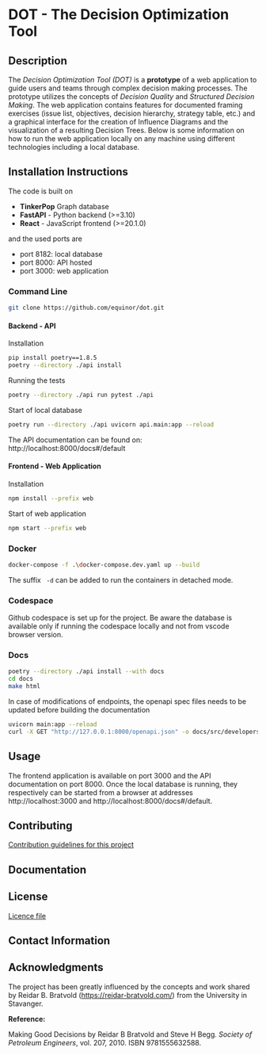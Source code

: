# DOT - The Decision Optimization Tool

## Description

The _Decision Optimization Tool (DOT)_ is a **prototype** of a web application to guide users and teams through complex decision making processes.
The prototype utilizes the concepts of _Decision Quality_ and _Structured Decision Making_.
The web application contains features for documented framing exercises (issue list, objectives, decision hierarchy, strategy table, etc.) and a graphical interface for the creation of Influence Diagrams and the visualization of a resulting Decision Trees.
Below is some information on how to run the web application locally on any machine using different technologies including a local database.

## Installation Instructions

The code is built on

-   **TinkerPop** Graph database
-   **FastAPI** - Python backend (>=3.10)
-   **React** - JavaScript frontend (>=20.1.0)

and the used ports are

-   port 8182: local database
-   port 8000: API hosted
-   port 3000: web application

### Command Line

```bash
git clone https://github.com/equinor/dot.git
```

#### Backend - API

Installation

```bash
pip install poetry==1.8.5
poetry --directory ./api install
```

Running the tests

```bash
poetry --directory ./api run pytest ./api
```

Start of local database

```bash
poetry run --directory ./api uvicorn api.main:app --reload
```

The API documentation can be found on: http://localhost:8000/docs#/default

#### Frontend - Web Application

Installation

```bash
npm install --prefix web
```

Start of web application

```bash
npm start --prefix web
```

### Docker

```bash
docker-compose -f .\docker-compose.dev.yaml up --build
```

The suffix ` -d` can be added to run the containers in detached mode.

### Codespace

Github codespace is set up for the project. Be aware the database is available only if running the codespace locally and not from vscode browser version.

### Docs

```bash
poetry --directory ./api install --with docs
cd docs
make html
```

In case of modifications of endpoints, the openapi spec files needs to be updated before building the documentation

```bash
uvicorn main:app --reload
curl -X GET "http://127.0.0.1:8000/openapi.json" -o docs/src/developers/apiopenapi.json
```

## Usage

The frontend application is available on port 3000 and the API documentation on port 8000. Once the local database is running, they respectively can be started from a browser at addresses
http://localhost:3000 and http://localhost:8000/docs#/default.

## Contributing

[Contribution guidelines for this project](./CONTRIBUTING.md)

## Documentation

## License

[Licence file](./LICENSE)

## Contact Information

## Acknowledgments

The project has been greatly influenced by the concepts and work shared by Reidar B. Bratvold (https://reidar-bratvold.com/) from the University in Stavanger.

**Reference:**

Making Good Decisions by Reidar B Bratvold and Steve H Begg. _Society of Petroleum Engineers_, vol. 207, 2010. ISBN 9781555632588.
